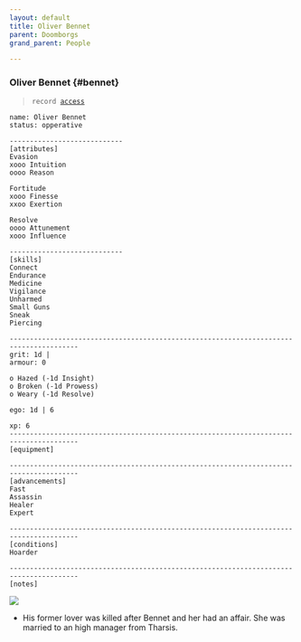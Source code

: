 ```yaml
---
layout: default
title: Oliver Bennet
parent: Doomborgs
grand_parent: People

---
```


### Oliver Bennet {#bennet}

> `record `[`access`](https://github.com/efsalvarenga/hostile/blob/main/pcs/Oliver.md)

```
name: Oliver Bennet
status: opperative

----------------------------
[attributes]
Evasion
xooo Intuition                     
oooo Reason                       

Fortitude
xooo Finesse
xxoo Exertion

Resolve
oooo Attunement
xooo Influence

----------------------------
[skills]
Connect
Endurance
Medicine
Vigilance
Unharmed
Small Guns
Sneak
Piercing

---------------------------------------------------------------------------------------
grit: 1d | 
armour: 0

o Hazed (-1d Insight)
o Broken (-1d Prowess)
o Weary (-1d Resolve)

ego: 1d | 6

xp: 6
---------------------------------------------------------------------------------------
[equipment]

---------------------------------------------------------------------------------------
[advancements]
Fast
Assassin
Healer
Expert

---------------------------------------------------------------------------------------
[conditions]
Hoarder

---------------------------------------------------------------------------------------
[notes]
```

![](https://i.imgur.com/UwZVnT9.png)

- His former lover was killed after Bennet and her had an affair. She was married to an high manager from Tharsis.

